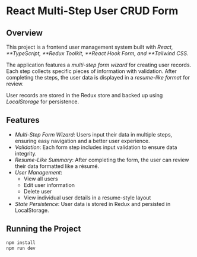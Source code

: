 # React Multi-Step User CRUD Form

## Overview

This project is a frontend user management system built with _React, **TypeScript, **Redux Toolkit, **React Hook Form, and **Tailwind CSS_.

The application features a _multi-step form wizard_ for creating user records. Each step collects specific pieces of information with validation. After completing the steps, the user data is displayed in a _resume-like format_ for review.

User records are stored in the Redux store and backed up using _LocalStorage_ for persistence.

## Features

- _Multi-Step Form Wizard_: Users input their data in multiple steps, ensuring easy navigation and a better user experience.
- _Validation_: Each form step includes input validation to ensure data integrity.
- _Resume-Like Summary_: After completing the form, the user can review their data formatted like a résumé.
- _User Management_:
  - View all users
  - Edit user information
  - Delete user
  - View individual user details in a resume-style layout
- _State Persistence_: User data is stored in Redux and persisted in LocalStorage.

## Running the Project

```bash
npm install
npm run dev
```
